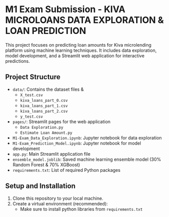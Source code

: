 # M1 Exam Submission - KIVA MICROLOANS DATA EXPLORATION & LOAN PREDICTION

This project focuses on predicting loan amounts for Kiva microlending platform using machine learning techniques. It includes data exploration, model development, and a Streamlit web application for interactive predictions.

## Project Structure

- `data/`: Contains the dataset files & 
  - `X_test.csv`
  - `kiva_loans_part_0.csv`
  - `kiva_loans_part_1.csv`
  - `kiva_loans_part_2.csv`
  - `y_test.csv`
- `pages/`: Streamlit pages for the web application
  - `Data Exploration.py`
  - `Estimate Loan Amount.py`
- `M1-Exam_Data_Exploration.ipynb`: Jupyter notebook for data exploration
- `M1-Exam_Prediction_Model.ipynb`: Jupyter notebook for model development
- `app.py`: Main Streamlit application file
- `ensemble_model.joblib`: Saved machine learning ensemble model (30% Random Forest & 70% XGBoost)
- `requirements.txt`: List of required Python packages

## Setup and Installation

1. Clone this repository to your local machine.
2. Create a virtual environment (recommended):
   * Make sure to install python libraries from `requirements.txt`

